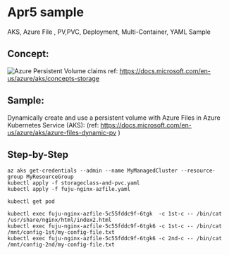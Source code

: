 # Apr5 sample
AKS, Azure File , PV,PVC, Deployment, Multi-Container, YAML Sample

## Concept:
![Azure Persistent Volume claims](https://docs.microsoft.com/en-us/azure/aks/media/concepts-storage/persistent-volume-claims.png "This is a persistent-volume-claims in AKS")
ref: https://docs.microsoft.com/en-us/azure/aks/concepts-storage


## Sample:
Dynamically create and use a persistent volume with Azure Files in Azure Kubernetes Service (AKS): (ref: https://docs.microsoft.com/en-us/azure/aks/azure-files-dynamic-pv  )


## Step-by-Step
```
az aks get-credentials --admin --name MyManagedCluster --resource-group MyResourceGroup
kubectl apply -f storageclass-and-pvc.yaml
kubectl apply -f fuju-nginx-azfile.yaml

kubectl get pod

kubectl exec fuju-nginx-azfile-5c55fddc9f-6tgk  -c 1st-c -- /bin/cat /usr/share/nginx/html/index2.html
kubectl exec fuju-nginx-azfile-5c55fddc9f-6tgk6 -c 1st-c -- /bin/cat /mnt/config-1st/my-config-file.txt
kubectl exec fuju-nginx-azfile-5c55fddc9f-6tgk6 -c 2nd-c -- /bin/cat /mnt/config-2nd/my-config-file.txt
```